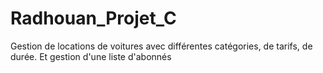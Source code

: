 # Radhouan_Projet_C
Gestion de locations de voitures avec différentes catégories, de tarifs, de durée. Et gestion d'une liste d'abonnés
